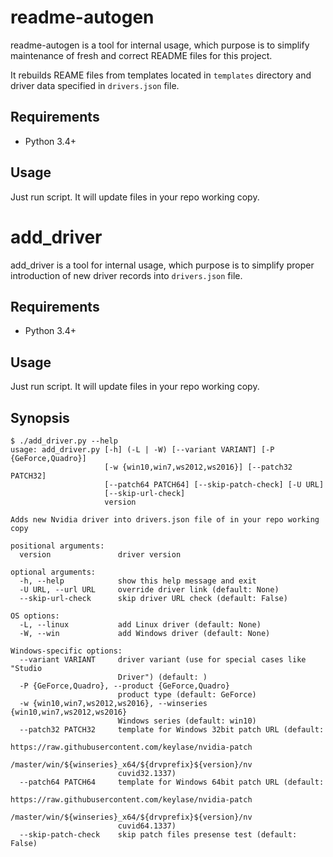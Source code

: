 readme-autogen
==============

readme-autogen is a tool for internal usage, which purpose is to simplify maintenance of fresh and correct README files for this project.

It rebuilds REAME files from templates located in `templates` directory and driver data specified in `drivers.json` file.

## Requirements

* Python 3.4+

## Usage

Just run script. It will update files in your repo working copy.

add\_driver
==========

add\_driver is a tool for internal usage, which purpose is to simplify proper introduction of new driver records into `drivers.json` file.

## Requirements

* Python 3.4+

## Usage

Just run script. It will update files in your repo working copy.

## Synopsis

```
$ ./add_driver.py --help
usage: add_driver.py [-h] (-L | -W) [--variant VARIANT] [-P {GeForce,Quadro}]
                     [-w {win10,win7,ws2012,ws2016}] [--patch32 PATCH32]
                     [--patch64 PATCH64] [--skip-patch-check] [-U URL]
                     [--skip-url-check]
                     version

Adds new Nvidia driver into drivers.json file of in your repo working copy

positional arguments:
  version               driver version

optional arguments:
  -h, --help            show this help message and exit
  -U URL, --url URL     override driver link (default: None)
  --skip-url-check      skip driver URL check (default: False)

OS options:
  -L, --linux           add Linux driver (default: None)
  -W, --win             add Windows driver (default: None)

Windows-specific options:
  --variant VARIANT     driver variant (use for special cases like "Studio
                        Driver") (default: )
  -P {GeForce,Quadro}, --product {GeForce,Quadro}
                        product type (default: GeForce)
  -w {win10,win7,ws2012,ws2016}, --winseries {win10,win7,ws2012,ws2016}
                        Windows series (default: win10)
  --patch32 PATCH32     template for Windows 32bit patch URL (default:
                        https://raw.githubusercontent.com/keylase/nvidia-patch
                        /master/win/${winseries}_x64/${drvprefix}${version}/nv
                        cuvid32.1337)
  --patch64 PATCH64     template for Windows 64bit patch URL (default:
                        https://raw.githubusercontent.com/keylase/nvidia-patch
                        /master/win/${winseries}_x64/${drvprefix}${version}/nv
                        cuvid64.1337)
  --skip-patch-check    skip patch files presense test (default: False)
```
